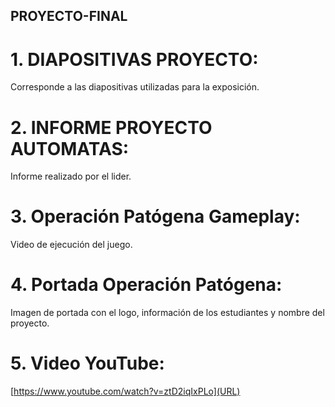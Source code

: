 ## PROYECTO-FINAL
# 1. DIAPOSITIVAS PROYECTO:
Corresponde a las diapositivas utilizadas para la exposición.
# 2. INFORME PROYECTO AUTOMATAS:
Informe realizado por el lider.
# 3. Operación Patógena Gameplay:
Video de ejecución del juego.
# 4. Portada Operación Patógena:
Imagen de portada con el logo, información de los estudiantes y nombre del proyecto.
# 5. Video YouTube:
[https://www.youtube.com/watch?v=ztD2iqIxPLo](URL)
